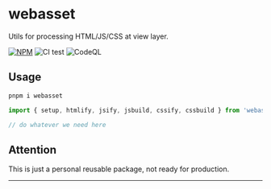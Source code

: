 # webasset

Utils for processing HTML/JS/CSS at view layer.

[![NPM](https://badge.fury.io/js/webasset.svg)](https://badge.fury.io/js/webasset)
![CI test](https://github.com/ndaidong/webasset/workflows/ci-test/badge.svg)
![CodeQL](https://github.com/ndaidong/webasset/workflows/CodeQL/badge.svg)

## Usage

```bash
pnpm i webasset
```

```js
import { setup, htmlify, jsify, jsbuild, cssify, cssbuild } from 'webasset'

// do whatever we need here
```

## Attention

This is just a personal reusable package, not ready for production.

---
